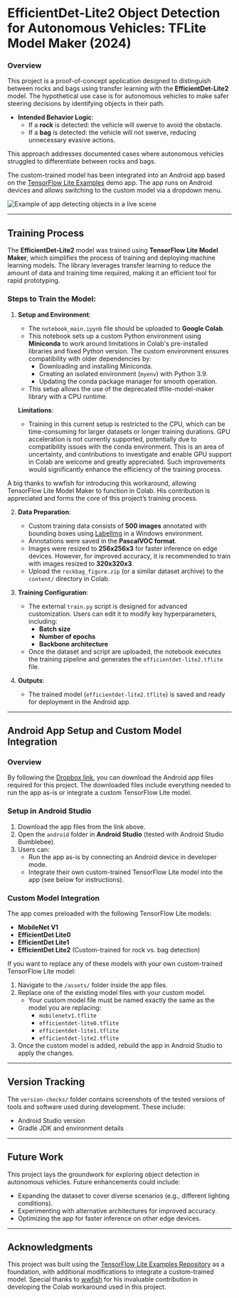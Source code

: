 # EfficientDet-Lite2 Object Detection for Autonomous Vehicles: TFLite Model Maker (2024)

### Overview

This project is a proof-of-concept application designed to distinguish between rocks and bags using transfer learning with the **EfficientDet-Lite2** model. The hypothetical use case is for autonomous vehicles to make safer steering decisions by identifying objects in their path.  

- **Intended Behavior Logic**:
  - If a **rock** is detected: the vehicle will swerve to avoid the obstacle.
  - If a **bag** is detected: the vehicle will not swerve, reducing unnecessary evasive actions.  

This approach addresses documented cases where autonomous vehicles struggled to differentiate between rocks and bags.

The custom-trained model has been integrated into an Android app based on the [TensorFlow Lite Examples](https://github.com/tensorflow/examples/tree/master/lite/examples/object_detection/android) demo app. The app runs on Android devices and allows switching to the custom model via a dropdown menu.

![Example of app detecting objects in a live scene](media/rockbag-tflite-android.gif)

---

## Training Process

The **EfficientDet-Lite2** model was trained using **TensorFlow Lite Model Maker**, which simplifies the process of training and deploying machine learning models. The library leverages transfer learning to reduce the amount of data and training time required, making it an efficient tool for rapid prototyping.

### Steps to Train the Model:
1. **Setup and Environment**:
   - The `notebook_main.ipynb` file should be uploaded to **Google Colab**.
   - This notebook sets up a custom Python environment using **Miniconda** to work around limitations in Colab's pre-installed libraries and fixed Python version. The custom environment ensures compatibility with older dependencies by:
     - Downloading and installing Miniconda.
     - Creating an isolated environment (`myenv`) with Python 3.9.
     - Updating the conda package manager for smooth operation.
   - This setup allows the use of the deprecated tflite-model-maker library with a CPU runtime.

   **Limitations**:  
   - Training in this current setup is restricted to the CPU, which can be time-consuming for larger datasets or longer training durations. GPU acceleration is not currently supported, potentially due to compatibility issues with the conda environment. This is an area of uncertainty, and contributions to investigate and enable GPU support in Colab are welcome and greatly appreciated. Such improvements would significantly enhance the efficiency of the training process.

A big thanks to wwfish for introducing this workaround, allowing TensorFlow Lite Model Maker to function in Colab. His contribution is appreciated and forms the core of this project’s training process.

2. **Data Preparation**:
   - Custom training data consists of **500 images** annotated with bounding boxes using [LabelImg](https://github.com/heartexlabs/labelImg) in a Windows environment.
   - Annotations were saved in the **PascalVOC format**.
   - Images were resized to **256x256x3** for faster inference on edge devices. However, for improved accuracy, it is recommended to train with images resized to **320x320x3**.
   - Upload the `rockbag_figure.zip` (or a similar dataset archive) to the `content/` directory in Colab.

3. **Training Configuration**:
   - The external `train.py` script is designed for advanced customization. Users can edit it to modify key hyperparameters, including:
     - **Batch size**
     - **Number of epochs**
     - **Backbone architecture**
   - Once the dataset and script are uploaded, the notebook executes the training pipeline and generates the `efficientdet-lite2.tflite` file.

4. **Outputs**:
   - The trained model (`efficientdet-lite2.tflite`) is saved and ready for deployment in the Android app.

---

## Android App Setup and Custom Model Integration

### Overview

By following the [Dropbox link](https://www.dropbox.com/scl/fi/dfqe9bbnwysucstnby31k/tflite-example-app.zip?rlkey=briqeuq2i99zk058nv32hpofq&st=5xv6wsex&dl=0), you can download the Android app files required for this project. The downloaded files include everything needed to run the app as-is or integrate a custom TensorFlow Lite model.

### Setup in Android Studio

1. Download the app files from the link above.
2. Open the `android` folder in **Android Studio** (tested with Android Studio Bumblebee).
3. Users can:
   - Run the app as-is by connecting an Android device in developer mode.
   - Integrate their own custom-trained TensorFlow Lite model into the app (see below for instructions).

### Custom Model Integration

The app comes preloaded with the following TensorFlow Lite models:
- **MobileNet V1**
- **EfficientDet Lite0**
- **EfficientDet Lite1**
- **EfficientDet Lite2** (Custom-trained for rock vs. bag detection)

If you want to replace any of these models with your own custom-trained TensorFlow Lite model:
1. Navigate to the `/assets/` folder inside the app files.
2. Replace one of the existing model files with your custom model.
   - Your custom model file must be named exactly the same as the model you are replacing:
     - `mobilenetv1.tflite`
     - `efficientdet-lite0.tflite`
     - `efficientdet-lite1.tflite`
     - `efficientdet-lite2.tflite`
3. Once the custom model is added, rebuild the app in Android Studio to apply the changes.

---

## Version Tracking

The `version-checks/` folder contains screenshots of the tested versions of tools and software used during development. These include:
- Android Studio version
- Gradle JDK and environment details

---

## Future Work

This project lays the groundwork for exploring object detection in autonomous vehicles. Future enhancements could include:
- Expanding the dataset to cover diverse scenarios (e.g., different lighting conditions).
- Experimenting with alternative architectures for improved accuracy.
- Optimizing the app for faster inference on other edge devices.

---

## Acknowledgments

This project was built using the [TensorFlow Lite Examples Repository](https://github.com/tensorflow/examples) as a foundation, with additional modifications to integrate a custom-trained model. Special thanks to [wwfish](https://github.com/wwfish/tflite-model-maker-workaround) for his invaluable contribution in developing the Colab workaround used in this project.
